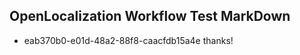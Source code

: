 ## OpenLocalization Workflow Test MarkDown
* eab370b0-e01d-48a2-88f8-caacfdb15a4e thanks!

<!--HONumber=Jul16_HO4-->


